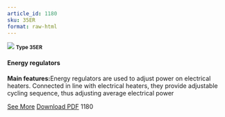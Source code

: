 ```yaml
---
article_id: 1180
sku: 35ER
format: raw-html
---
```

 <!--  <span class="tag-top">New</span> -->
 <img src="../new-images/35ER.jpg" class="card-imgs mb-2">
 <small class="text-grey mb-2"><b>Type 35ER</b> </small>
 <h4>Energy regulators</h4>
 <p><b>Main features:</b>Energy regulators are used to adjust power on electrical heaters. Connected in line with electrical heaters, they provide adjustable cycling sequence, thus adjusting average electrical power</p>
 <div class="btns">
 <a href="../en/35er.html" class="btn-red">See More</a>
 <a href="../en/pdf/1-42Energy regulators-Type 35ER20130603.pdf" target="_blank" class="btn-red">Download PDF</a>
 <!-- <a href="http://www.ultimheat.com/cat1.html" target="_blank" class="access-link"> Access full catalogue <i class="fa fa-external-link" aria-hidden="true"></i> </a> -->
 <span class="number-btn">1180</span>
 </div>
 